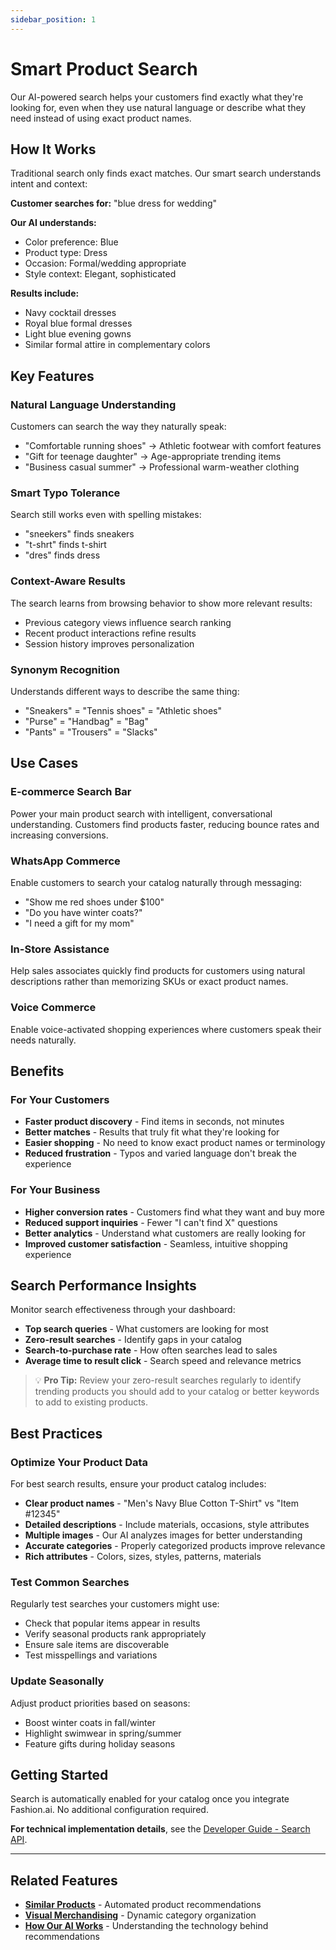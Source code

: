 ```yaml
---
sidebar_position: 1
---
```


# Smart Product Search

Our AI-powered search helps your customers find exactly what they're looking for, even when they use natural language or describe what they need instead of using exact product names.

## How It Works

Traditional search only finds exact matches. Our smart search understands intent and context:

**Customer searches for:** "blue dress for wedding"

**Our AI understands:**
- Color preference: Blue
- Product type: Dress
- Occasion: Formal/wedding appropriate
- Style context: Elegant, sophisticated

**Results include:**
- Navy cocktail dresses
- Royal blue formal dresses
- Light blue evening gowns
- Similar formal attire in complementary colors

## Key Features

### Natural Language Understanding

Customers can search the way they naturally speak:
- "Comfortable running shoes" → Athletic footwear with comfort features
- "Gift for teenage daughter" → Age-appropriate trending items
- "Business casual summer" → Professional warm-weather clothing

### Smart Typo Tolerance

Search still works even with spelling mistakes:
- "sneekers" finds sneakers
- "t-shrt" finds t-shirt
- "dres" finds dress

### Context-Aware Results

The search learns from browsing behavior to show more relevant results:
- Previous category views influence search ranking
- Recent product interactions refine results
- Session history improves personalization

### Synonym Recognition

Understands different ways to describe the same thing:
- "Sneakers" = "Tennis shoes" = "Athletic shoes"
- "Purse" = "Handbag" = "Bag"
- "Pants" = "Trousers" = "Slacks"

## Use Cases

### E-commerce Search Bar

Power your main product search with intelligent, conversational understanding. Customers find products faster, reducing bounce rates and increasing conversions.

### WhatsApp Commerce

Enable customers to search your catalog naturally through messaging:
- "Show me red shoes under $100"
- "Do you have winter coats?"
- "I need a gift for my mom"

### In-Store Assistance

Help sales associates quickly find products for customers using natural descriptions rather than memorizing SKUs or exact product names.

### Voice Commerce

Enable voice-activated shopping experiences where customers speak their needs naturally.

## Benefits

### For Your Customers

- **Faster product discovery** - Find items in seconds, not minutes
- **Better matches** - Results that truly fit what they're looking for
- **Easier shopping** - No need to know exact product names or terminology
- **Reduced frustration** - Typos and varied language don't break the experience

### For Your Business

- **Higher conversion rates** - Customers find what they want and buy more
- **Reduced support inquiries** - Fewer "I can't find X" questions
- **Better analytics** - Understand what customers are really looking for
- **Improved customer satisfaction** - Seamless, intuitive shopping experience

## Search Performance Insights

Monitor search effectiveness through your dashboard:

- **Top search queries** - What customers are looking for most
- **Zero-result searches** - Identify gaps in your catalog
- **Search-to-purchase rate** - How often searches lead to sales
- **Average time to result click** - Search speed and relevance metrics

> 💡 **Pro Tip:** Review your zero-result searches regularly to identify trending products you should add to your catalog or better keywords to add to existing products.

## Best Practices

### Optimize Your Product Data

For best search results, ensure your product catalog includes:

- **Clear product names** - "Men's Navy Blue Cotton T-Shirt" vs "Item #12345"
- **Detailed descriptions** - Include materials, occasions, style attributes
- **Multiple images** - Our AI analyzes images for better understanding
- **Accurate categories** - Properly categorized products improve relevance
- **Rich attributes** - Colors, sizes, styles, patterns, materials

### Test Common Searches

Regularly test searches your customers might use:
- Check that popular items appear in results
- Verify seasonal products rank appropriately
- Ensure sale items are discoverable
- Test misspellings and variations

### Update Seasonally

Adjust product priorities based on seasons:
- Boost winter coats in fall/winter
- Highlight swimwear in spring/summer
- Feature gifts during holiday seasons

## Getting Started

Search is automatically enabled for your catalog once you integrate Fashion.ai. No additional configuration required.

**For technical implementation details**, see the [Developer Guide - Search API](../../developer-guide/customization-reference/search/index).

---

## Related Features

- **[Similar Products](./index#similar-products)** - Automated product recommendations
- **[Visual Merchandising](./index#visual-merchandising)** - Dynamic category organization
- **[How Our AI Works](./how-our-ai-works)** - Understanding the technology behind recommendations
